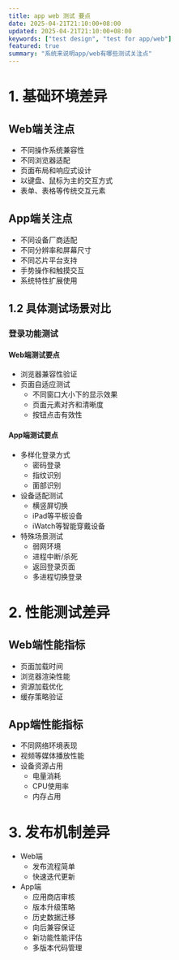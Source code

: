 ```yaml
---
title: app web 测试 要点
date: 2025-04-21T21:10:00+08:00
updated: 2025-04-21T21:10:00+08:00
keywords: ["test design", "test for app/web"]
featured: true
summary: "系统来说明app/web有哪些测试关注点"
---
```



# 1. 基础环境差异

## Web端关注点
- 不同操作系统兼容性
- 不同浏览器适配
- 页面布局和响应式设计
- 以键盘、鼠标为主的交互方式
- 表单、表格等传统交互元素

## App端关注点
- 不同设备厂商适配
- 不同分辨率和屏幕尺寸
- 不同芯片平台支持
- 手势操作和触摸交互
- 系统特性扩展使用

## 1.2 具体测试场景对比

### 登录功能测试

#### Web端测试要点
- 浏览器兼容性验证
- 页面自适应测试
  - 不同窗口大小下的显示效果
  - 页面元素对齐和清晰度
  - 按钮点击有效性

#### App端测试要点
- 多样化登录方式
  - 密码登录
  - 指纹识别
  - 面部识别
- 设备适配测试
  - 横竖屏切换
  - iPad等平板设备
  - iWatch等智能穿戴设备
- 特殊场景测试
  - 弱网环境
  - 进程中断/杀死
  - 返回登录页面
  - 多进程切换登录

# 2. 性能测试差异

## Web端性能指标
- 页面加载时间
- 浏览器渲染性能
- 资源加载优化
- 缓存策略验证

## App端性能指标
- 不同网络环境表现
- 视频等媒体播放性能
- 设备资源占用
  - 电量消耗
  - CPU使用率
  - 内存占用

# 3. 发布机制差异
- Web端
  - 发布流程简单
  - 快速迭代更新
- App端
  - 应用商店审核
  - 版本升级策略
  - 历史数据迁移
  - 向后兼容保证
  - 新功能性能评估
  - 多版本代码管理